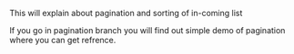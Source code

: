 This will explain about pagination and sorting of in-coming list

If you go in pagination branch you will find out simple demo of pagination where you can get refrence. 
